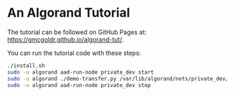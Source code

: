 # An Algorand Tutorial

The tutorial can be followed on GitHub Pages at:
<https://gmcgoldr.github.io/algorand-tut/>.

You can run the tutorial code with these steps:

```bash
./install.sh
sudo -u algorand aad-run-node private_dev start
sudo -u algorand ./demo-transfer.py /var/lib/algorand/nets/private_dev/Primary
sudo -u algorand aad-run-node private_dev stop
```
